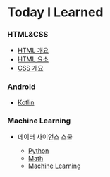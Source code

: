 # Today I Learned

### HTML&CSS
* [HTML 개요](./HTML/html_summary.md)
* [HTML 요소](./HTML/html_element.md)
* [CSS 개요](./CSS/css_summary.md)

### Android
* [Kotlin](./Kotlin)


### Machine Learning
* 데이터 사이언스 스쿨

  * [Python](./Machine_Learning/Python)
  * [Math]()
  * [Machine Learning]()


